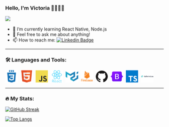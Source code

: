 ### Hello, I'm Victoria 👋👩🏼‍💻

<div>
  <img src="https://komarev.com/ghpvc/?username=victoriapak" />
</div>


- 🌱 I’m currently learning React Native, Node.js
- 💬 Feel free to ask me about anything!
- :mailbox: How to reach me: [![Linkedin Badge](https://img.shields.io/badge/-vicky-blue?style=flat&logo=Linkedin&logoColor=white)](https://www.linkedin.com/in/victoria-pak/)

---

### :hammer_and_wrench: Languages and Tools:

<div>
  <img src="https://github.com/devicons/devicon/blob/master/icons/css3/css3-plain-wordmark.svg"  title="CSS3" alt="CSS" width="40" height="40"/>&nbsp;
  <img src="https://github.com/devicons/devicon/blob/master/icons/html5/html5-original.svg" title="HTML5" alt="HTML" width="40" height="40"/>&nbsp;
  <img src="https://github.com/devicons/devicon/blob/master/icons/javascript/javascript-original.svg" title="JavaScript" alt="JavaScript" width="40" height="40"/>&nbsp;
  <img src="https://github.com/devicons/devicon/blob/master/icons/react/react-original-wordmark.svg" title="React" alt="React" width="40" height="40"/>&nbsp;
  <img src="https://github.com/devicons/devicon/blob/master/icons/materialui/materialui-original.svg" title="Material UI" alt="Material UI" width="40" height="40"/>&nbsp;
  <img src="https://github.com/devicons/devicon/blob/master/icons/firebase/firebase-plain-wordmark.svg" title="Firebase" alt="Firebase" width="40" height="40"/>&nbsp;
  <img src="https://github.com/devicons/devicon/blob/master/icons/github/github-original.svg" title="GitHub" **alt="GitHub" width="40" height="40"/>&nbsp;
  <img src="https://github.com/devicons/devicon/blob/master/icons/bootstrap/bootstrap-original.svg" title="Bootstrap" **alt="Bootstrap" width="40" height="40"/>&nbsp;
  <img src="https://github.com/devicons/devicon/blob/master/icons/typescript/typescript-original.svg" title="TypeScript" **alt="TypeScript" width="40" height="40"/>&nbsp;
  <img src="https://github.com/devicons/devicon/blob/master/icons/tailwindcss/tailwindcss-original-wordmark.svg" title="tailwind" **alt="tailwind" width="40" height="40"/>&nbsp;
</div>

---
### :fire: My Stats:
[![GitHub Streak](http://github-readme-streak-stats.herokuapp.com?user=victoriapak&theme=prussian&count_private=true&show_icons=true)](https://git.io/streak-stats)

[![Top Langs](https://github-readme-stats.vercel.app/api/top-langs/?username=victoriapak)](https://github.com/anuraghazra/github-readme-stats)


